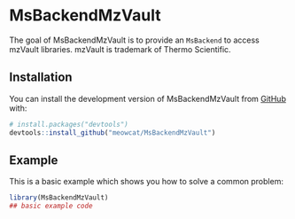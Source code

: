 
# MsBackendMzVault

<!-- badges: start -->
<!-- badges: end -->

The goal of MsBackendMzVault is to provide an `MsBackend` to access mzVault libraries.
mzVault is trademark of Thermo Scientific. 

## Installation

You can install the development version of MsBackendMzVault from [GitHub](https://github.com/) with:

``` r
# install.packages("devtools")
devtools::install_github("meowcat/MsBackendMzVault")
```

## Example

This is a basic example which shows you how to solve a common problem:

``` r
library(MsBackendMzVault)
## basic example code
```

